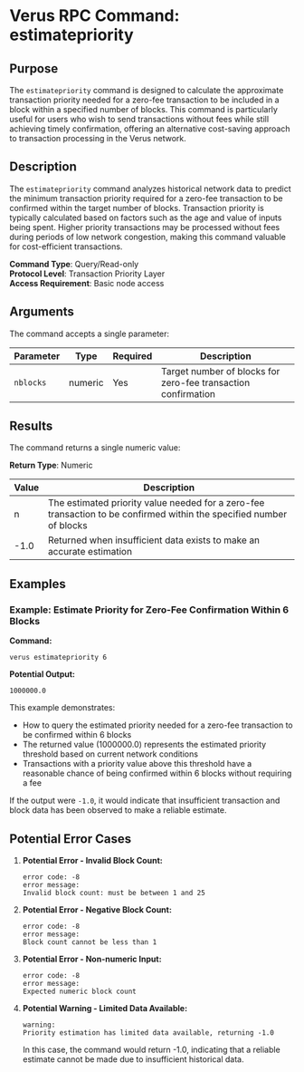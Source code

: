 # Verus RPC Command: estimatepriority

## Purpose
The `estimatepriority` command is designed to calculate the approximate transaction priority needed for a zero-fee transaction to be included in a block within a specified number of blocks. This command is particularly useful for users who wish to send transactions without fees while still achieving timely confirmation, offering an alternative cost-saving approach to transaction processing in the Verus network.

## Description
The `estimatepriority` command analyzes historical network data to predict the minimum transaction priority required for a zero-fee transaction to be confirmed within the target number of blocks. Transaction priority is typically calculated based on factors such as the age and value of inputs being spent. Higher priority transactions may be processed without fees during periods of low network congestion, making this command valuable for cost-efficient transactions.

**Command Type**: Query/Read-only  
**Protocol Level**: Transaction Priority Layer  
**Access Requirement**: Basic node access

## Arguments
The command accepts a single parameter:

| Parameter | Type | Required | Description |
|-----------|------|----------|-------------|
| `nblocks` | numeric | Yes | Target number of blocks for zero-fee transaction confirmation |

## Results
The command returns a single numeric value:

**Return Type**: Numeric

| Value | Description |
|-------|-------------|
| n | The estimated priority value needed for a zero-fee transaction to be confirmed within the specified number of blocks |
| -1.0 | Returned when insufficient data exists to make an accurate estimation |

## Examples

### Example: Estimate Priority for Zero-Fee Confirmation Within 6 Blocks

**Command:**
```
verus estimatepriority 6
```

**Potential Output:**
```
1000000.0
```

This example demonstrates:
- How to query the estimated priority needed for a zero-fee transaction to be confirmed within 6 blocks
- The returned value (1000000.0) represents the estimated priority threshold based on current network conditions
- Transactions with a priority value above this threshold have a reasonable chance of being confirmed within 6 blocks without requiring a fee

If the output were `-1.0`, it would indicate that insufficient transaction and block data has been observed to make a reliable estimate.

## Potential Error Cases

1. **Potential Error - Invalid Block Count:**
   ```
   error code: -8
   error message:
   Invalid block count: must be between 1 and 25
   ```

2. **Potential Error - Negative Block Count:**
   ```
   error code: -8
   error message:
   Block count cannot be less than 1
   ```

3. **Potential Error - Non-numeric Input:**
   ```
   error code: -8
   error message:
   Expected numeric block count
   ```

4. **Potential Warning - Limited Data Available:**
   ```
   warning:
   Priority estimation has limited data available, returning -1.0
   ```
   
   In this case, the command would return -1.0, indicating that a reliable estimate cannot be made due to insufficient historical data.
